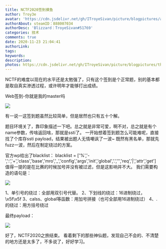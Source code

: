 ```yaml
---
title: NCTF2020签到摸鱼
author: Troy3e
avatar: 'https://cdn.jsdelivr.net/gh/ITroyeSivan/picture/blogpictures/avatar.jpg'
authorAbout: steamID：888007034
authorDesc: 'Blizzard：TroyeSivan#51769'
categories: 技术
comments: true
date: 2020-11-23 21:04:41
authorLink:
tags:
keywords:
description:
photos: https://cdn.jsdelivr.net/gh/ITroyeSivan/picture/blogpictures/thumb-1920-734139.png
---
```

NCTF的难度以现在的水平还是太勉强了，只有这个签到是个正常题，别的基本都是取自真实渗透过程，或许明年才能够打出成绩。

Web签到-你就是我的master吗

![](https://cdn.jsdelivr.net/gh/ITroyeSivan/picture/blogpictures/20201123211400.png)

有一说一这签到题虽然比较简单，但是居然也只有五十个解。

题目环境关了，靠印象描述一下吧。总之就是非常可爱，啊不对，总之就是有个name参数，传啥返回啥，那就是ssti了。
一开始想着签到题怎么可能难呢，直接找了个库存ssti payload，结果被出题人无情嘲讽了一波~
既然有黑名单，那就先fuzz一波，然后在制定绕过的方案。

官方wp给出了blacklist：
blacklist = ['%','-',':','+','class','base','mro','_','config','args','init','global','.','\'','req','|','attr','get']
值得一提的是在比赛的时候加号并没有被过滤，但是这影响并不大。
我们需要构造的语句是：

![](https://cdn.jsdelivr.net/gh/ITroyeSivan/picture/blogpictures/20201123212903.png)

1、单引号的绕过：全部用双引号代替。
2、下划线的绕过：16进制绕过，\x5f\x5f
3、calss、global等函数：用加号拼接（也可全部用16进制绕过）
4、.的绕过：用方括号绕过

最终payload：

![](https://cdn.jsdelivr.net/gh/ITroyeSivan/picture/blogpictures/20201123212622.png)

好了，NCTF2020之旅结束。
看着剩下的那些神仙题，发现自己不会的、不清楚的地方还是太多了，不多说了，好好学习。

